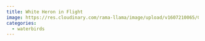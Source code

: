```yaml
---
title: White Heron in Flight
image: https://res.cloudinary.com/rama-llama/image/upload/v1607210065/Great_White_Heron_h8tcpf.jpg
categories:
  - waterbirds
---
```

